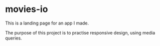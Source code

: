# movies-io

This is a landing page for an app I made.

The purpose of this project is to practise responsive design, using media queries. 
